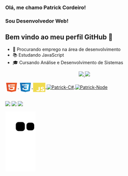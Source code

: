 ### Olá, me chamo Patrick Cordeiro!
### Sou Desenvolvedor Web!
## Bem vindo ao meu perfil GitHub 👋
- 🔭 Procurando emprego na área de desenvolvimento
- 📚 Estudando JavaScript
- 🎓 Cursando Análise e Desenvolvimento de Sistemas
<div align="center">
  <a href="https://github.com/patrickcordeiro">
  <img height="180em" src="https://github-readme-stats.vercel.app/api?username=patrickcordeiro&show_icons=true&theme=dark&include_all_commits=true&count_private=true"/>
  <img height="180em" src="https://github-readme-stats.vercel.app/api/top-langs/?username=patrickcordeiro&layout=compact&langs_count=7&theme=dark"/>
</div>
<div style="display: inline_block"><br>
   <img align="center" alt="Patrick-HTML" height="30" width="40" src="https://raw.githubusercontent.com/devicons/devicon/master/icons/html5/html5-original.svg">
   <img align="center" alt="Patrick-CSS" height="30" width="40" src="https://raw.githubusercontent.com/devicons/devicon/master/icons/css3/css3-original.svg">
  <img align="center" alt="Patrick-Js" height="30" width="40" src="https://raw.githubusercontent.com/devicons/devicon/master/icons/javascript/javascript-plain.svg">
  <img align="center" alt="Patrick-C#" height="30" width="40" src="https://cdn.jsdelivr.net/gh/devicons/devicon/icons/csharp/csharp-original.svg" />
  <img align="center" alt="Patrick-Node" height="30" width="40"  
src="https://cdn.jsdelivr.net/gh/devicons/devicon/icons/nodejs/nodejs-original.svg" />
  
</div>

##

<div>
 

<a href = "patrick.cordeiro30@gmail.com"><img src="https://img.shields.io/badge/Gmail-D14836?style=for-the-badge&logo=gmail&logoColor=white" target="_blank"></a>
<a href="https://www.linkedin.com/in/patrick-cordeiro-a08a55141/" target="_blank"><img src="https://img.shields.io/badge/-LinkedIn-%230077B5?style=for-the-badge&logo=linkedin&logoColor=white" target="_blank"></a>
<a href="https://www.instagram.com/patrickpalhano_dev/" target="_blank"><img src="https://img.shields.io/badge/-Instagram-%23E4405F?style=for-the-badge&logo=instagram&logoColor=white" target="_blank"></a>
  
  
   ![Snake animation](https://github.com/patrickcordeiro/patrickcordeiro/blob/output/github-contribution-grid-snake.svg)
  
</div>
